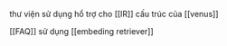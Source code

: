 thư viện sử dụng hổ trợ cho [[IR]] 
cấu trúc của [[venus]]



[[FAQ]] sử dụng [[embeding retriever]] 
